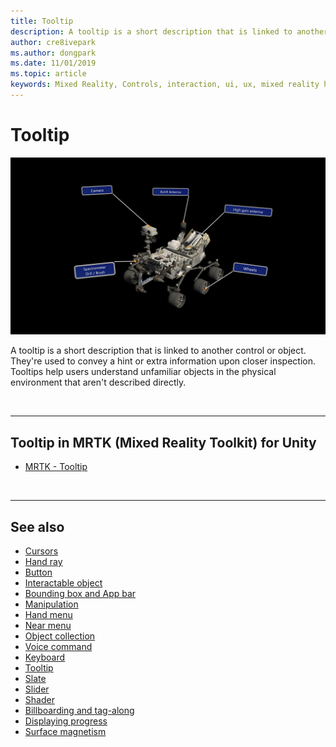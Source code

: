 ```yaml
---
title: Tooltip
description: A tooltip is a short description that is linked to another control or object.
author: cre8ivepark
ms.author: dongpark
ms.date: 11/01/2019
ms.topic: article
keywords: Mixed Reality, Controls, interaction, ui, ux, mixed reality headset, windows mixed reality headset, virtual reality headset, HoloLens, tooltip, MRTK, Mixed Reality Toolkit
---
```



# Tooltip

![Tooltip](images/UX_Hero_Tooltip.jpg)

A tooltip is a short description that is linked to another control or object. They're used to convey a hint or extra information upon closer inspection. Tooltips help users understand unfamiliar objects in the physical environment that aren't described directly. 

<br>

---

## Tooltip in MRTK (Mixed Reality Toolkit) for Unity

* [MRTK - Tooltip](https://microsoft.github.io/MixedRealityToolkit-Unity/Documentation/README_Tooltip.html)

<br>

---

## See also

* [Cursors](cursors.md)
* [Hand ray](point-and-commit.md)
* [Button](button.md)
* [Interactable object](interactable-object.md)
* [Bounding box and App bar](app-bar-and-bounding-box.md)
* [Manipulation](direct-manipulation.md)
* [Hand menu](hand-menu.md)
* [Near menu](near-menu.md)
* [Object collection](object-collection.md)
* [Voice command](voice-input.md)
* [Keyboard](keyboard.md)
* [Tooltip](tooltip.md)
* [Slate](slate.md)
* [Slider](slider.md)
* [Shader](shader.md)
* [Billboarding and tag-along](billboarding-and-tag-along.md)
* [Displaying progress](progress.md)
* [Surface magnetism](surface-magnetism.md)
